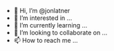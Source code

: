 - 👋 Hi, I’m @jonlatner
- 👀 I’m interested in ...
- 🌱 I’m currently learning ...
- 💞️ I’m looking to collaborate on ...
- 📫 How to reach me ...

<!---
jonlatner/jonlatner is a ✨ special ✨ repository because its `README.md` (this file) appears on your GitHub profile.
You can click the Preview link to take a look at your changes.
--->
